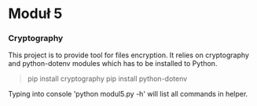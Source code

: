 <h1>Moduł 5</h1>
<h3>Cryptography</h3>


This project is to provide tool for files encryption. It relies on cryptography and python-dotenv modules which has to be installed to Python.
> pip install cryptography
> pip install python-dotenv 

Typing into console 'python modul5.py -h' will list all commands in helper.
